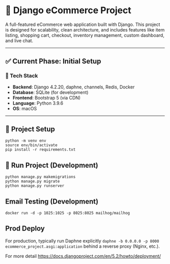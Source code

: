 # 🛒 Django eCommerce Project

A full-featured eCommerce web application built with Django. This project is designed for scalability, clean architecture, and includes features like item listing, shopping cart, checkout, inventory management, custom dashboard, and live chat.

---

## ✅ Current Phase: Initial Setup

### 🔧 Tech Stack
- **Backend**: Django 4.2.20, daphne, channels, Redis, Docker
- **Database**: SQLite (for development)
- **Frontend**: Bootstrap 5 (via CDN)
- **Language**: Python 3.9.6
- **OS**: macOS

---

## 📁 Project Setup
```
python -m venv env
source env/bin/activate
pip install -r requirements.txt
```

## 📁 Run Project (Development)

```
python manage.py makemigrations
python manage.py migrate
python manage.py runserver
```

## Email Testing (Development)
```
docker run -d -p 1025:1025 -p 8025:8025 mailhog/mailhog
```

## Prod Deploy

For production, typically run Daphne explicitly
`daphne -b 0.0.0.0 -p 8000 ecommerce_project.asgi:application`
behind a reverse proxy (Nginx, etc.).

For more detail
https://docs.djangoproject.com/en/5.2/howto/deployment/

